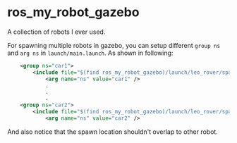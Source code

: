 # ros_my_robot_gazebo

A collection of robots I ever used.

For spawning multiple robots in gazebo, you can setup different ```group ns``` and ```arg ns``` in ```launch/main.launch```. As shown in following:

```xml
    <group ns="car1">
        <include file="$(find ros_my_robot_gazebo)/launch/leo_rover/spawn.launch">
            <arg name="ns" value="car1" />
            .
            .
            .
    <group ns="car2">
        <include file="$(find ros_my_robot_gazebo)/launch/leo_rover/spawn.launch">
            <arg name="ns" value="car2" />
```

And also notice that the spawn location shouldn't overlap to other robot.

